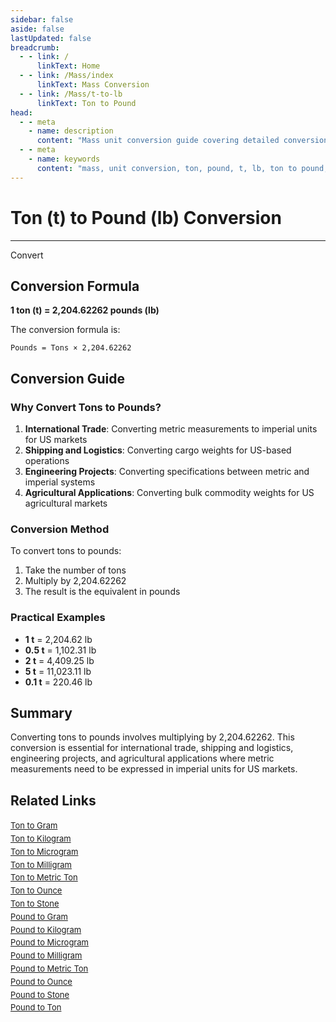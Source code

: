 ```yaml
---
sidebar: false
aside: false
lastUpdated: false
breadcrumb:
  - - link: /
      linkText: Home
  - - link: /Mass/index
      linkText: Mass Conversion
  - - link: /Mass/t-to-lb
      linkText: Ton to Pound
head:
  - - meta
    - name: description
      content: "Mass unit conversion guide covering detailed conversion formulas and explanations from ton (t) to pound (lb)."
  - - meta
    - name: keywords
      content: "mass, unit conversion, ton, pound, t, lb, ton to pound, mass conversion guide"
---
```

# Ton (t) to Pound (lb) Conversion
---
<script setup>
import { onMounted, reactive, inject, ref } from 'vue'
import { NButton, NForm, NFormItem, NInput, NInputNumber, NSelect, NCard, useMessage,NGrid ,NGi } from 'naive-ui'
import { defineClientComponent } from 'vitepress'
import { Mass } from '../files';

const convert = inject('convert')

const form = reactive({
  number: null,
  result: '',
})

const convertHandler = () => {
  if (form.number !== null && !isNaN(form.number)) {
    const convertedValue = parseFloat(form.number) * 2204.62262
    form.result = `${form.number}t = ${convertedValue.toFixed(2)}lb`
  } else {
    form.result = 'Please enter a valid number.'
  }
}
</script>

<n-form size="large" :model="form">
  <n-form-item label="Ton (t)">
    <n-input-number v-model:value="form.number" placeholder="Enter tons" style="width: 100%" />
  </n-form-item>
  <n-form-item>
    <n-button type="info" @click="convertHandler" block>Convert</n-button>
  </n-form-item>
  <n-form-item>
    <n-input v-model:value="form.result" readonly placeholder="Conversion result" />
  </n-form-item>
</n-form>

## Conversion Formula

**1 ton (t) = 2,204.62262 pounds (lb)**

The conversion formula is:
```
Pounds = Tons × 2,204.62262
```

## Conversion Guide

### Why Convert Tons to Pounds?

1. **International Trade**: Converting metric measurements to imperial units for US markets
2. **Shipping and Logistics**: Converting cargo weights for US-based operations
3. **Engineering Projects**: Converting specifications between metric and imperial systems
4. **Agricultural Applications**: Converting bulk commodity weights for US agricultural markets

### Conversion Method

To convert tons to pounds:
1. Take the number of tons
2. Multiply by 2,204.62262
3. The result is the equivalent in pounds

### Practical Examples

- **1 t** = 2,204.62 lb
- **0.5 t** = 1,102.31 lb
- **2 t** = 4,409.25 lb
- **5 t** = 11,023.11 lb
- **0.1 t** = 220.46 lb

## Summary

Converting tons to pounds involves multiplying by 2,204.62262. This conversion is essential for international trade, shipping and logistics, engineering projects, and agricultural applications where metric measurements need to be expressed in imperial units for US markets.

## Related Links

<n-grid :cols="2" :x-gap="12" :y-gap="8">
  <n-gi>
    <n-card title="Other Ton Conversions" size="small">
      <template #header-extra>
        <span style="font-size: 12px; color: #666;">t conversions</span>
      </template>
      <div style="font-size: 13px; line-height: 1.6;">
        <div><a href="/Mass/t-to-g">Ton to Gram</a></div>
        <div><a href="/Mass/t-to-kg">Ton to Kilogram</a></div>
        <div><a href="/Mass/t-to-mcg">Ton to Microgram</a></div>
        <div><a href="/Mass/t-to-mg">Ton to Milligram</a></div>
        <div><a href="/Mass/t-to-mt">Ton to Metric Ton</a></div>
        <div><a href="/Mass/t-to-oz">Ton to Ounce</a></div>
        <div><a href="/Mass/t-to-st">Ton to Stone</a></div>
      </div>
    </n-card>
  </n-gi>
  <n-gi>
    <n-card title="Pound Conversions" size="small">
      <template #header-extra>
        <span style="font-size: 12px; color: #666;">lb conversions</span>
      </template>
      <div style="font-size: 13px; line-height: 1.6;">
        <div><a href="/Mass/lb-to-g">Pound to Gram</a></div>
        <div><a href="/Mass/lb-to-kg">Pound to Kilogram</a></div>
        <div><a href="/Mass/lb-to-mcg">Pound to Microgram</a></div>
        <div><a href="/Mass/lb-to-mg">Pound to Milligram</a></div>
        <div><a href="/Mass/lb-to-mt">Pound to Metric Ton</a></div>
        <div><a href="/Mass/lb-to-oz">Pound to Ounce</a></div>
        <div><a href="/Mass/lb-to-st">Pound to Stone</a></div>
        <div><a href="/Mass/lb-to-t">Pound to Ton</a></div>
      </div>
    </n-card>
  </n-gi>
</n-grid>